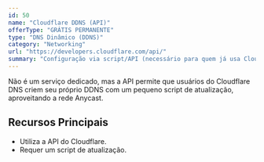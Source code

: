 ```yaml
---
id: 50
name: "Cloudflare DDNS (API)"
offerType: "GRÁTIS PERMANENTE"
type: "DNS Dinâmico (DDNS)"
category: "Networking"
url: "https://developers.cloudflare.com/api/"
summary: "Configuração via script/API (necessário para quem já usa Cloudflare DNS)."
---
```


Não é um serviço dedicado, mas a API permite que usuários do Cloudflare DNS criem seu próprio DDNS com um pequeno script de atualização, aproveitando a rede Anycast.

## Recursos Principais

- Utiliza a API do Cloudflare.
- Requer um script de atualização.
